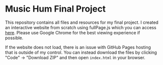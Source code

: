 # Music Hum Final Project

This repository contains all files and resources for my final project. I created an interactive website from scratch using fullPage.js which you can access [here](https://kzhangm02.github.io/MusicHumFinalProject/). Please use Google Chrome for the best viewing experience if possible. 

If the website does not load, there is an issue with GitHub Pages hosting that is outside of my control. You can instead download the files by clicking "Code" -> "Download ZIP" and then open `index.html` in your browser.
